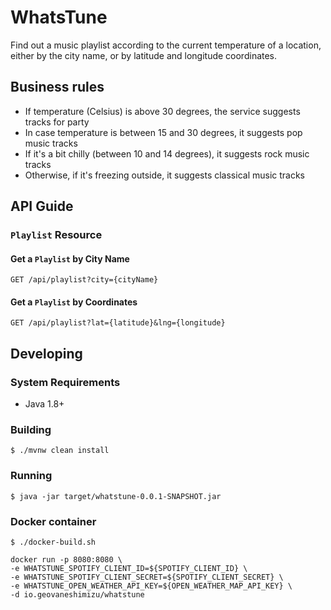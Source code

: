 # WhatsTune

Find out a music playlist according to the current temperature of a location, either by the city name, or by latitude 
and longitude coordinates.

## Business rules

* If temperature (Celsius) is above 30 degrees, the service suggests tracks for party
* In case temperature is between 15 and 30 degrees, it suggests pop music tracks
* If it's a bit chilly (between 10 and 14 degrees), it suggests rock music tracks
* Otherwise, if it's freezing outside, it suggests classical music tracks

## API Guide

### `Playlist` Resource

#### Get a `Playlist` by City Name

`GET /api/playlist?city={cityName}`

#### Get a `Playlist` by Coordinates

`GET /api/playlist?lat={latitude}&lng={longitude}`

## Developing

### System Requirements

- Java 1.8+

### Building

```
$ ./mvnw clean install
```

### Running

```
$ java -jar target/whatstune-0.0.1-SNAPSHOT.jar
```

### Docker container

```
$ ./docker-build.sh
```

```
docker run -p 8080:8080 \
-e WHATSTUNE_SPOTIFY_CLIENT_ID=${SPOTIFY_CLIENT_ID} \
-e WHATSTUNE_SPOTIFY_CLIENT_SECRET=${SPOTIFY_CLIENT_SECRET} \
-e WHATSTUNE_OPEN_WEATHER_API_KEY=${OPEN_WEATHER_MAP_API_KEY} \
-d io.geovaneshimizu/whatstune
```
